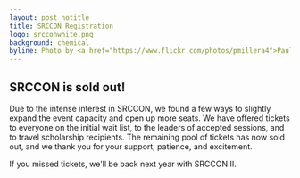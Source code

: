 ```yaml
---
layout: post_notitle
title: SRCCON Registration
logo: srcconwhite.png
background: chemical
byline: Photo by <a href="https://www.flickr.com/photos/pmillera4">Paul Miller</a>
---
```


<div id="apologybox">
<h2>SRCCON is sold out!</h2>
<p>Due to the intense interest in SRCCON, we found a few ways to slightly expand the event capacity and open up more seats. We have offered tickets to everyone on the initial wait list, to the leaders of accepted sessions, and to travel scholarship recipients. The remaining pool of tickets has now sold out, and we thank you for your support, patience, and excitement.</p>

<p>If you missed tickets, we'll be back next year with SRCCON II.</p>
</div>
